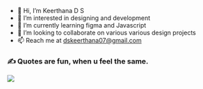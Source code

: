 - 👋 Hi, I’m Keerthana D S
- 👀 I’m interested in designing and development
- 🌱 I’m currently learning figma and Javascript
- 💞️ I’m looking to collaborate on various various design projects
- 📫 Reach me at dskeerthana07@gmail.com


### ✍️ Quotes are fun, when u feel the same.
<img src="https://quotes-github-readme.vercel.app/api?type=horizontal&theme=radical">


